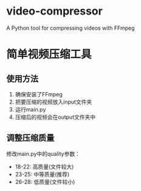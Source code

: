 # video-compressor
A Python tool for compressing videos with FFmpeg
# 简单视频压缩工具

## 使用方法

1. 确保安装了FFmpeg
2. 把要压缩的视频放入input文件夹
3. 运行main.py
4. 压缩后的视频会在output文件夹中

## 调整压缩质量

修改main.py中的quality参数：
- 18-22: 高质量(文件较大)
- 23-25: 中等质量(推荐)
- 26-28: 低质量(文件较小)
